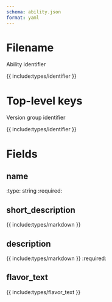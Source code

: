 ```yaml
---
schema: ability.json
format: yaml
---
```


# Filename
Ability identifier

{{ include:types/identifier }}

# Top-level keys
Version group identifier

{{ include:types/identifier }}

# Fields
## name
:type: string
:required:

## short_description
{{ include:types/markdown }}

## description
{{ include:types/markdown }}
:required:

## flavor_text
{{ include:types/flavor_text }}
